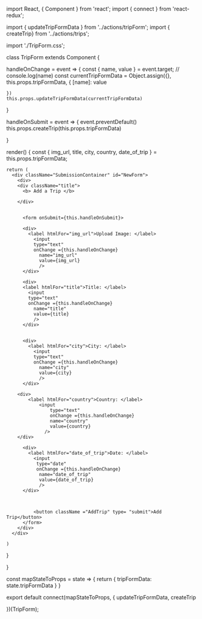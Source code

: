 import React, { Component } from 'react'; 
import { connect } from 'react-redux';

import { updateTripFormData } from '../actions/tripForm'; 
import { createTrip} from '../actions/trips';

import './TripForm.css';

class TripForm extends Component {

  handleOnChange = event => {
    const { name, value } = event.target; 
    // console.log(name)
    const currentTripFormData = Object.assign({}, this.props.tripFormData, {
      [name]: value

    })
    this.props.updateTripFormData(currentTripFormData)
  }

  handleOnSubmit = event => { 
    event.preventDefault()
    this.props.createTrip(this.props.tripFormData)

  }

  render() {
    const { img_url, title, city, country, date_of_trip } = this.props.tripFormData;

    return (
      <div className="SubmissionContainer" id="NewForm">
        <div>
        <div className="title">
          <b> Add a Trip </b>

        </div>
          

          <form onSubmit={this.handleOnSubmit}>

          <div>
            <label htmlFor="img_url">Upload Image: </label>
              <input
              type="text"
              onChange ={this.handleOnChange}
                name="img_url"
                value={img_url}
                />
          </div>

          <div>
          <label htmlFor="title">Title: </label>
            <input
            type="text"
            onChange ={this.handleOnChange}
              name="title"
              value={title}
              />
          </div>


          <div>
            <label htmlFor="city">City: </label>
              <input
              type="text"
              onChange ={this.handleOnChange}
                name="city"
                value={city}
                /> 
          </div>

        <div>
            <label htmlFor="country">Country: </label>
                <input
                    type="text"
                    onChange ={this.handleOnChange}
                    name="country"
                    value={country}
                  />
        </div>

          <div>
            <label htmlFor="date_of_trip">Date: </label>
              <input
               type="date"
               onChange ={this.handleOnChange}
                name="date_of_trip"
                value={date_of_trip}
                />
          </div>

          

              <button className ="AddTrip" type= "submit">Add Trip</button> 
          </form>
        </div>
      </div>
      
    )
  }

}


const mapStateToProps = state => {
  return {
   tripFormData: state.tripFormData
  }
}

export default connect(mapStateToProps, {
  updateTripFormData,
  createTrip

})(TripForm); 

